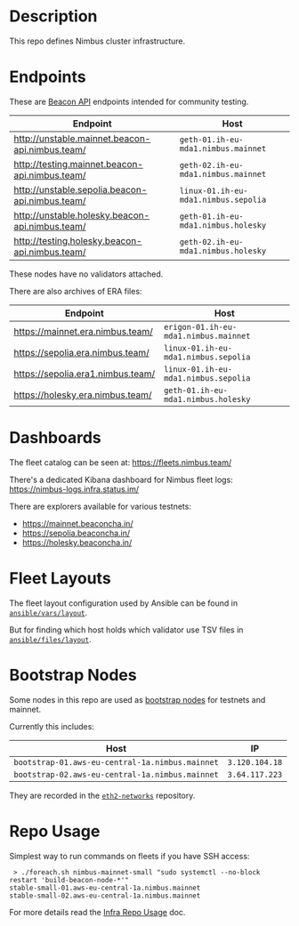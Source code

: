 # Description

This repo defines Nimbus cluster infrastructure.

# Endpoints

These are [Beacon API](https://ethereum.github.io/beacon-APIs/) endpoints intended for community testing.

| Endpoint                                        | Host                                 |
|-------------------------------------------------|--------------------------------------|
| http://unstable.mainnet.beacon-api.nimbus.team/ | `geth-01.ih-eu-mda1.nimbus.mainnet`  |
| http://testing.mainnet.beacon-api.nimbus.team/  | `geth-02.ih-eu-mda1.nimbus.mainnet`  |
| http://unstable.sepolia.beacon-api.nimbus.team/ | `linux-01.ih-eu-mda1.nimbus.sepolia` |
| http://unstable.holesky.beacon-api.nimbus.team/ | `geth-01.ih-eu-mda1.nimbus.holesky`  |
| http://testing.holesky.beacon-api.nimbus.team/  | `geth-02.ih-eu-mda1.nimbus.holesky`  |

These nodes have no validators attached.

There are also archives of ERA files:

| Endpoint                          | Host                                  |
|-----------------------------------|---------------------------------------|
| https://mainnet.era.nimbus.team/  | `erigon-01.ih-eu-mda1.nimbus.mainnet` |
| https://sepolia.era.nimbus.team/  | `linux-01.ih-eu-mda1.nimbus.sepolia`  |
| https://sepolia.era1.nimbus.team/ | `linux-01.ih-eu-mda1.nimbus.sepolia`  |
| https://holesky.era.nimbus.team/  | `geth-01.ih-eu-mda1.nimbus.holesky`   |

# Dashboards

The fleet catalog can be seen at: https://fleets.nimbus.team/

There's a dedicated Kibana dashboard for Nimbus fleet logs: https://nimbus-logs.infra.status.im/

There are explorers available for various testnets:

* https://mainnet.beaconcha.in/
* https://sepolia.beaconcha.in/
* https://holesky.beaconcha.in/

# Fleet Layouts

The fleet layout configuration used by Ansible can be found in [`ansible/vars/layout`](ansible/vars/layout).

But for finding which host holds which validator use TSV files in [`ansible/files/layout`](ansible/files/layout).

# Bootstrap Nodes

Some nodes in this repo are used as [bootstrap nodes](https://ethereum.org/en/developers/docs/nodes-and-clients/bootnodes/) for testnets and mainnet.

Currently this includes:

| Host                                            | IP             |
|-------------------------------------------------|----------------|
| `bootstrap-01.aws-eu-central-1a.nimbus.mainnet` | `3.120.104.18` |
| `bootstrap-02.aws-eu-central-1a.nimbus.mainnet` | `3.64.117.223` |

They are recorded in the [`eth2-networks`](https://github.com/eth-clients/eth2-networks/blob/934c948e69205dcf2deb87e4ae6cc140c335f94d/shared/mainnet/bootstrap_nodes.txt#L28-L30) repository.

# Repo Usage

Simplest way to run commands on fleets if you have SSH access:
```
 > ./foreach.sh nimbus-mainnet-small "sudo systemctl --no-block restart 'build-beacon-node-*'"
stable-small-01.aws-eu-central-1a.nimbus.mainnet
stable-small-02.aws-eu-central-1a.nimbus.mainnet
```
For more details read the [Infra Repo Usage](https://github.com/status-im/infra-docs/blob/master/docs/general/infra_repo_usage.md) doc.
